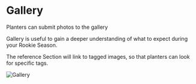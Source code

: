 # Gallery

Planters can submit photos to the gallery

Gallery is useful to gain a deeper understanding of what to expect during your Rookie Season.

The reference Section will link to tagged images, so that planters can look for specific tags.

![Gallery](/Gallery_00.png)
